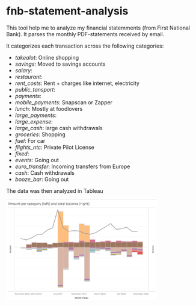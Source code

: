 # fnb-statement-analysis

This tool help me to analyze my financial statemments (from First National Bank).
It parses the monthly PDF-statements received by email.

It categorizes each transaction across the following categories:
* *takealot*: Online shopping
* *savings*: Moved to savings accounts
* *salary*: 
* *restaurant*: 
* *rent_costs*: Rent + charges like internet, electricity
* *public_tansport*:
* *payments*:
* *mobile_payments*: Snapscan or Zapper
* *lunch*: Mostly at foodlovers
* *large_payments*:
* *large_expense*:
* *large_cash*: large cash withdrawals
* *groceries*: Shopping
* *fuel*: For car
* *flights_ntc*: Private Pilot License
* *fixed*: 
* *events*: Going out
* *euro_transfer*: Incoming transfers from Europe
* *cash*: Cash withdrawals
* *booze_bar*: Going out

The data was then analyzed in Tableau

<img src="media/Graph.png" alt="Graph" width="400px">

